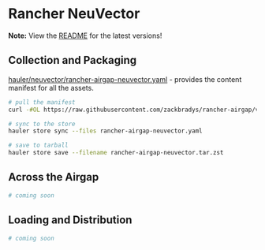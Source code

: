 # Rancher NeuVector

**Note:** View the [README](https://github.com/zackbradys/rancher-airgap/blob/main/README.md) for the latest versions!

## Collection and Packaging

[hauler/neuvector/rancher-airgap-neuvector.yaml](https://github.com/zackbradys/rancher-airgap/blob/v2.0.0/hauler/neuvector/rancher-airgap-neuvector.yaml) - provides the content manifest for all the assets.

```bash
# pull the manifest
curl -#OL https://raw.githubusercontent.com/zackbradys/rancher-airgap/v2.0.0/hauler/neuvector/rancher-airgap-neuvector.yaml

# sync to the store
hauler store sync --files rancher-airgap-neuvector.yaml

# save to tarball
hauler store save --filename rancher-airgap-neuvector.tar.zst
```

## Across the Airgap

```bash
# coming soon
```

## Loading and Distribution

```bash
# coming soon
```